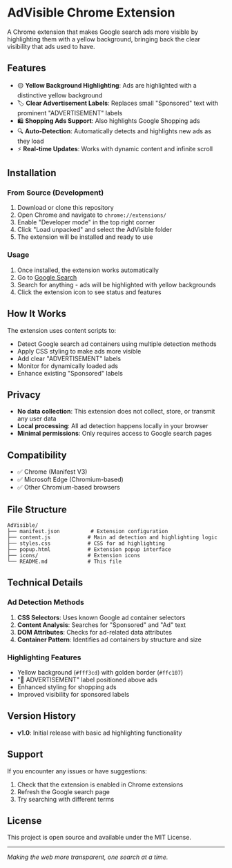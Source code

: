 # AdVisible Chrome Extension

A Chrome extension that makes Google search ads more visible by highlighting them with a yellow background, bringing back the clear visibility that ads used to have.

## Features

- 🟡 **Yellow Background Highlighting**: Ads are highlighted with a distinctive yellow background
- 🏷️ **Clear Advertisement Labels**: Replaces small "Sponsored" text with prominent "ADVERTISEMENT" labels
- 🛍️ **Shopping Ads Support**: Also highlights Google Shopping ads
- 🔍 **Auto-Detection**: Automatically detects and highlights new ads as they load
- ⚡ **Real-time Updates**: Works with dynamic content and infinite scroll

## Installation

### From Source (Development)

1. Download or clone this repository
2. Open Chrome and navigate to `chrome://extensions/`
3. Enable "Developer mode" in the top right corner
4. Click "Load unpacked" and select the AdVisible folder
5. The extension will be installed and ready to use

### Usage

1. Once installed, the extension works automatically
2. Go to [Google Search](https://www.google.com)
3. Search for anything - ads will be highlighted with yellow backgrounds
4. Click the extension icon to see status and features

## How It Works

The extension uses content scripts to:

- Detect Google search ad containers using multiple detection methods
- Apply CSS styling to make ads more visible
- Add clear "ADVERTISEMENT" labels
- Monitor for dynamically loaded ads
- Enhance existing "Sponsored" labels

## Privacy

- **No data collection**: This extension does not collect, store, or transmit any user data
- **Local processing**: All ad detection happens locally in your browser
- **Minimal permissions**: Only requires access to Google search pages

## Compatibility

- ✅ Chrome (Manifest V3)
- ✅ Microsoft Edge (Chromium-based)
- ✅ Other Chromium-based browsers

## File Structure

```text
AdVisible/
├── manifest.json          # Extension configuration
├── content.js            # Main ad detection and highlighting logic
├── styles.css            # CSS for ad highlighting
├── popup.html            # Extension popup interface
├── icons/                # Extension icons
└── README.md             # This file
```

## Technical Details

### Ad Detection Methods

1. **CSS Selectors**: Uses known Google ad container selectors
2. **Content Analysis**: Searches for "Sponsored" and "Ad" text
3. **DOM Attributes**: Checks for ad-related data attributes
4. **Container Pattern**: Identifies ad containers by structure and size

### Highlighting Features

- Yellow background (`#fff3cd`) with golden border (`#ffc107`)
- "📢 ADVERTISEMENT" label positioned above ads
- Enhanced styling for shopping ads
- Improved visibility for sponsored labels

## Version History

- **v1.0**: Initial release with basic ad highlighting functionality

## Support

If you encounter any issues or have suggestions:

1. Check that the extension is enabled in Chrome extensions
2. Refresh the Google search page
3. Try searching with different terms

## License

This project is open source and available under the MIT License.

---

*Making the web more transparent, one search at a time.*

